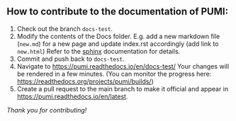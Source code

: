 ## How to contribute to the documentation of PUMI:

1. Check out the branch `docs-test`.
2. Modify the contents of the Docs folder.
   E.g. add a new markdown file (`new.md`) for a new page and update index.rst accordingly (add link to `new.html`)
   Refer to the [sphinx](https://www.sphinx-doc.org/en/master/) documentation for details.
3. Commit and push back to `docs-test`.
3. Navigate to https://pumi.readthedocs.io/en/docs-test/
   Your changes will be rendered in a few minutes.
   (You can monitor the progress here: https://readthedocs.org/projects/pumi/builds/)
4. Create a pull request to the main branch to make it official and appear in https://pumi.readthedocs.io/en/latest.

*Thank you for contributing!*